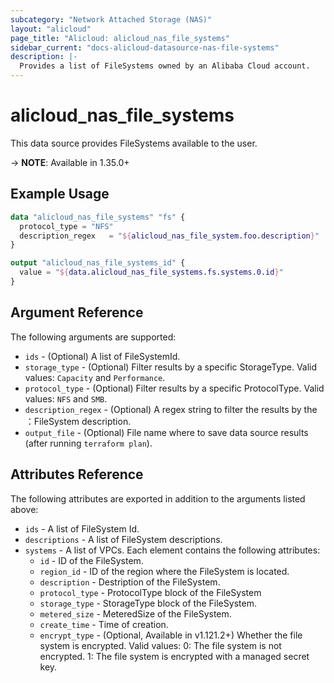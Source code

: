 ```yaml
---
subcategory: "Network Attached Storage (NAS)"
layout: "alicloud"
page_title: "Alicloud: alicloud_nas_file_systems"
sidebar_current: "docs-alicloud-datasource-nas-file-systems"
description: |-
  Provides a list of FileSystems owned by an Alibaba Cloud account.
---
```


# alicloud\_nas_file_systems

This data source provides FileSystems available to the user.

-> **NOTE**: Available in 1.35.0+

## Example Usage

```terraform
data "alicloud_nas_file_systems" "fs" {
  protocol_type = "NFS"
  description_regex   = "${alicloud_nas_file_system.foo.description}"
}

output "alicloud_nas_file_systems_id" {
  value = "${data.alicloud_nas_file_systems.fs.systems.0.id}"
}
```
## Argument Reference

The following arguments are supported:

* `ids` - (Optional) A list of FileSystemId.
* `storage_type` - (Optional) Filter results by a specific StorageType. Valid values: `Capacity` and `Performance`.
* `protocol_type` - (Optional) Filter results by a specific ProtocolType. Valid values: `NFS` and `SMB`.
* `description_regex` - (Optional) A regex string to filter the results by the ：FileSystem description.
* `output_file` - (Optional) File name where to save data source results (after running `terraform plan`).

## Attributes Reference

The following attributes are exported in addition to the arguments listed above:

* `ids` - A list of FileSystem Id.
* `descriptions` - A list of FileSystem descriptions.
* `systems` - A list of VPCs. Each element contains the following attributes:
  * `id` - ID of the FileSystem.
  * `region_id` - ID of the region where the FileSystem is located.
  * `description` - Destription of the FileSystem.
  * `protocol_type` - ProtocolType block of the FileSystem
  * `storage_type` - StorageType block of the FileSystem.
  * `metered_size` - MeteredSize of the FileSystem.
  * `create_time` - Time of creation.
  * `encrypt_type` - (Optional, Available in v1.121.2+) Whether the file system is encrypted.
                      Valid values:
                      0: The file system is not encrypted.
                      1: The file system is encrypted with a managed secret key.
